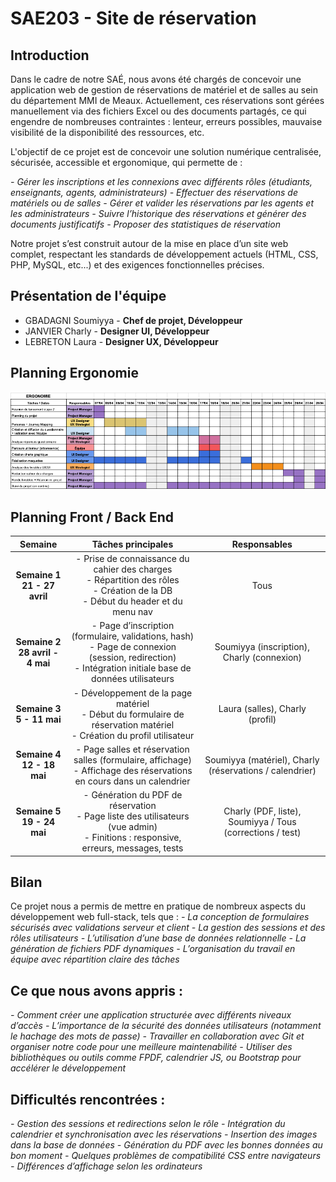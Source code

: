 # SAE203 - Site de réservation

## Introduction

Dans le cadre de notre SAÉ, nous avons été chargés de concevoir une application web de gestion de réservations de matériel et de salles au sein du département MMI de Meaux. Actuellement, ces réservations sont gérées manuellement via des fichiers Excel ou des documents partagés, ce qui engendre de nombreuses contraintes : lenteur, erreurs possibles, mauvaise visibilité de la disponibilité des ressources, etc.

L'objectif de ce projet est de concevoir une solution numérique centralisée, sécurisée, accessible et ergonomique, qui permette de :

_- Gérer les inscriptions et les connexions avec différents rôles (étudiants, enseignants, agents, administrateurs)_
_- Effectuer des réservations de matériels ou de salles_
_- Gérer et valider les réservations par les agents et les administrateurs_
_- Suivre l’historique des réservations et générer des documents justificatifs_
_- Proposer des statistiques de réservation_

Notre projet s’est construit autour de la mise en place d’un site web complet, respectant les standards de développement actuels (HTML, CSS, PHP, MySQL, etc...) et des exigences fonctionnelles précises.

## Présentation de l'équipe

-   GBADAGNI Soumiyya - **Chef de projet, Développeur**
-   JANVIER Charly - **Designer UI, Développeur**
-   LEBRETON Laura - **Designer UX, Développeur**

## Planning Ergonomie

![Diagramme de Gantt](IMG/gantt.png)

## Planning Front / Back End

|            **Semaine**            |                                                                  **Tâches principales**                                                                   |                     **Responsables**                      |
| :-------------------------------: | :-------------------------------------------------------------------------------------------------------------------------------------------------------: | :-------------------------------------------------------: |
|  **Semaine 1<br>21 - 27 avril**   |            - Prise de connaissance du cahier des charges<br>- Répartition des rôles<br>- Création de la DB<br>- Début du header et du menu nav            |                           Tous                            |
| **Semaine 2<br>28 avril - 4 mai** | - Page d’inscription (formulaire, validations, hash)<br>- Page de connexion (session, redirection)<br>- Intégration initiale base de données utilisateurs |        Soumiyya (inscription), Charly (connexion)         |
|    **Semaine 3<br>5 - 11 mai**    |                 - Développement de la page matériel<br>- Début du formulaire de réservation matériel<br>- Création du profil utilisateur                  |              Laura (salles), Charly (profil)              |
|   **Semaine 4<br>12 - 18 mai**    |                  - Page salles et réservation salles (formulaire, affichage)<br>- Affichage des réservations en cours dans un calendrier                  |  Soumiyya (matériel), Charly (réservations / calendrier)  |
|   **Semaine 5<br>19 - 24 mai**    |           - Génération du PDF de réservation<br>- Page liste des utilisateurs (vue admin)<br>- Finitions : responsive, erreurs, messages, tests           | Charly (PDF, liste), Soumiyya / Tous (corrections / test) |

## Bilan

Ce projet nous a permis de mettre en pratique de nombreux aspects du développement web full-stack, tels que :
_- La conception de formulaires sécurisés avec validations serveur et client_
_- La gestion des sessions et des rôles utilisateurs_
_- L’utilisation d’une base de données relationnelle_
_- La génération de fichiers PDF dynamiques_
_- L’organisation du travail en équipe avec répartition claire des tâches_

## Ce que nous avons appris :

_- Comment créer une application structurée avec différents niveaux d’accès_
_- L’importance de la sécurité des données utilisateurs (notamment le hachage des mots de passe)_
_- Travailler en collaboration avec Git et organiser notre code pour une meilleure maintenabilité_
_- Utiliser des bibliothèques ou outils comme FPDF, calendrier JS, ou Bootstrap pour accélérer le développement_

## Difficultés rencontrées :

_- Gestion des sessions et redirections selon le rôle_
_- Intégration du calendrier et synchronisation avec les réservations_
_- Insertion des images dans la base de données_
_- Génération du PDF avec les bonnes données au bon moment_
_- Quelques problèmes de compatibilité CSS entre navigateurs_
_- Différences d’affichage selon les ordinateurs_
